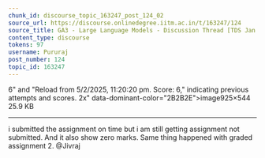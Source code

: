 ```yaml
---
chunk_id: discourse_topic_163247_post_124_02
source_url: https://discourse.onlinedegree.iitm.ac.in/t/163247/124
source_title: GA3 - Large Language Models - Discussion Thread [TDS Jan 2025]
content_type: discourse
tokens: 97
username: Pururaj
post_number: 124
topic_id: 163247
---
```


 6" and "Reload from 5/2/2025, 11:20:20 pm. Score: 6," indicating previous attempts and scores. 2x" data-dominant-color="2B2B2E">image925×544 25.9 KB

---

i submitted the assignment on time but i am still getting assignment not submitted. And it also show zero marks. Same thing happened with graded assignment 2. @Jivraj
